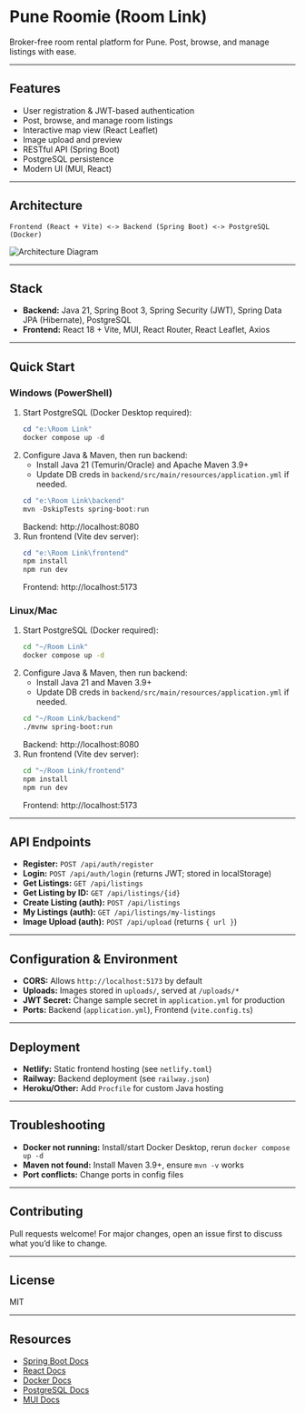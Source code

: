 
# Pune Roomie (Room Link)

Broker-free room rental platform for Pune. Post, browse, and manage listings with ease.

---

## Features
- User registration & JWT-based authentication
- Post, browse, and manage room listings
- Interactive map view (React Leaflet)
- Image upload and preview
- RESTful API (Spring Boot)
- PostgreSQL persistence
- Modern UI (MUI, React)

---

## Architecture
```
Frontend (React + Vite) <-> Backend (Spring Boot) <-> PostgreSQL (Docker)
```
![Architecture Diagram](https://raw.githubusercontent.com/sanikapawar74/Room-Link/main/docs/architecture.png)

---


## Stack
- **Backend:** Java 21, Spring Boot 3, Spring Security (JWT), Spring Data JPA (Hibernate), PostgreSQL
- **Frontend:** React 18 + Vite, MUI, React Router, React Leaflet, Axios

---


## Quick Start

### Windows (PowerShell)
1. Start PostgreSQL (Docker Desktop required):
	```powershell
	cd "e:\Room Link"
	docker compose up -d
	```
2. Configure Java & Maven, then run backend:
	- Install Java 21 (Temurin/Oracle) and Apache Maven 3.9+
	- Update DB creds in `backend/src/main/resources/application.yml` if needed.
	```powershell
	cd "e:\Room Link\backend"
	mvn -DskipTests spring-boot:run
	```
	Backend: http://localhost:8080
3. Run frontend (Vite dev server):
	```powershell
	cd "e:\Room Link\frontend"
	npm install
	npm run dev
	```
	Frontend: http://localhost:5173

### Linux/Mac
1. Start PostgreSQL (Docker required):
	```bash
	cd "~/Room Link"
	docker compose up -d
	```
2. Configure Java & Maven, then run backend:
	- Install Java 21 and Maven 3.9+
	- Update DB creds in `backend/src/main/resources/application.yml` if needed.
	```bash
	cd "~/Room Link/backend"
	./mvnw spring-boot:run
	```
	Backend: http://localhost:8080
3. Run frontend (Vite dev server):
	```bash
	cd "~/Room Link/frontend"
	npm install
	npm run dev
	```
	Frontend: http://localhost:5173

---


## API Endpoints
- **Register:** `POST /api/auth/register`
- **Login:** `POST /api/auth/login` (returns JWT; stored in localStorage)
- **Get Listings:** `GET /api/listings`
- **Get Listing by ID:** `GET /api/listings/{id}`
- **Create Listing (auth):** `POST /api/listings`
- **My Listings (auth):** `GET /api/listings/my-listings`
- **Image Upload (auth):** `POST /api/upload` (returns `{ url }`)

---


## Configuration & Environment
- **CORS:** Allows `http://localhost:5173` by default
- **Uploads:** Images stored in `uploads/`, served at `/uploads/*`
- **JWT Secret:** Change sample secret in `application.yml` for production
- **Ports:** Backend (`application.yml`), Frontend (`vite.config.ts`)

---

## Deployment
- **Netlify:** Static frontend hosting (see `netlify.toml`)
- **Railway:** Backend deployment (see `railway.json`)
- **Heroku/Other:** Add `Procfile` for custom Java hosting

---

## Troubleshooting
- **Docker not running:** Install/start Docker Desktop, rerun `docker compose up -d`
- **Maven not found:** Install Maven 3.9+, ensure `mvn -v` works
- **Port conflicts:** Change ports in config files

---

## Contributing
Pull requests welcome! For major changes, open an issue first to discuss what you’d like to change.

---

## License
MIT

---

## Resources
- [Spring Boot Docs](https://spring.io/projects/spring-boot)
- [React Docs](https://react.dev/)
- [Docker Docs](https://docs.docker.com/)
- [PostgreSQL Docs](https://www.postgresql.org/docs/)
- [MUI Docs](https://mui.com/)
